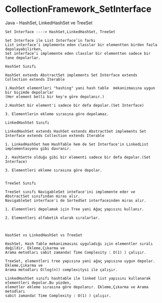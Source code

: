 # CollectionFramework_SetInterface
Java - HashSet, LinkedHashSet ve TreeSet


    Set Interface ----> HashSet,LinkedHashSet, TreeSet

    Set Interface ile List Interface’in farkı
    List interface’i implemente eden classlar bir elementten birden fazla depolayabilirken,  
    Set interface’i implemente eden classlar bir elementten sadece bir tane depolarlar.

    HashSet Sınıfı

    HashSet extends AbstractSet implements Set Interface extends Collection extends Iterable

    1.HashSet elementleri "hashing" yani hash table  mekanizmasına uygun bir biçimde depolarlar
    (Her element belli bir key'e göre depolanır.)

    2.HashSet bir element'i sadece bir defa depolar.(Set Interface)

    3. Elementlerin ekleme sırasına göre depolamaz.

    LinkedHashSet Sınıfı

    LinkedHashSet extends HashSet extends AbstractSet implements Set Interface extends Collection extends Iterable

    1. LinkedHashSet hem HashTable hem de Set Interface'in LinkedList implementasyonu gibi davranır.

    2. HashSette olduğu gibi bir elementi sadece bir defa depolar.(Set Interface)

    3. Elementleri ekleme sırasına göre depolar.


    TreeSet Sınıfı

    TreeSet sınıfı NavigableSet inteface'ini implemente eder ve AbstractSet sınıfından miras alır. 
    NavigableSet interface'i de SortedSet interfaceinden miras alır. 

    1. Elementleri depolamak için Tree yani Ağaç yapısını kullanır.

    2. Elementleri alfabetik olarak sıralarlar.



    HashSet vs LinkedHashSet vs TreeSet

    HashSet, Hash Table mekanizmasını uyguladığı için elementler sıralı değildir. Ekleme,Çıkarma ve
    Arama metodları sabit zamanda( Time Complexity : O(1) ) çalışır. 

    TreeSet, elementleri tree yapısına yani ağaç yapısına uygun depolar. Ekleme,Çıkarma ve 
    Arama metodları O(log(n)) complexitysi ile çalışır.

    LinkedHashSet sınıfı hashtable ile linked list yapısını kullanarak elementleri depolar.Bu yüzden,
    elemetler ekleme sırasına göre depolanır. Ekleme,Çıkarma ve Arama metodları 
    sabit zamanda( Time Complexity : O(1) ) çalışır.
